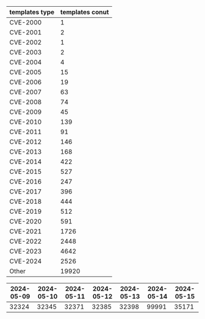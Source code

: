 | templates type | templates conut | 
| --- | --- | 
| CVE-2000 | 1 |
| CVE-2001 | 2 |
| CVE-2002 | 1 |
| CVE-2003 | 2 |
| CVE-2004 | 4 |
| CVE-2005 | 15 |
| CVE-2006 | 19 |
| CVE-2007 | 63 |
| CVE-2008 | 74 |
| CVE-2009 | 45 |
| CVE-2010 | 139 |
| CVE-2011 | 91 |
| CVE-2012 | 146 |
| CVE-2013 | 168 |
| CVE-2014 | 422 |
| CVE-2015 | 527 |
| CVE-2016 | 247 |
| CVE-2017 | 396 |
| CVE-2018 | 444 |
| CVE-2019 | 512 |
| CVE-2020 | 591 |
| CVE-2021 | 1726 |
| CVE-2022 | 2448 |
| CVE-2023 | 4642 |
| CVE-2024 | 2526 |
| Other | 19920 |


|2024-05-09 | 2024-05-10 | 2024-05-11 | 2024-05-12 | 2024-05-13 | 2024-05-14 | 2024-05-15|
|--- | ------ | ------ | ------ | ------ | ------ | ---|
|32324 | 32345 | 32371 | 32385 | 32398 | 99991 | 35171|
